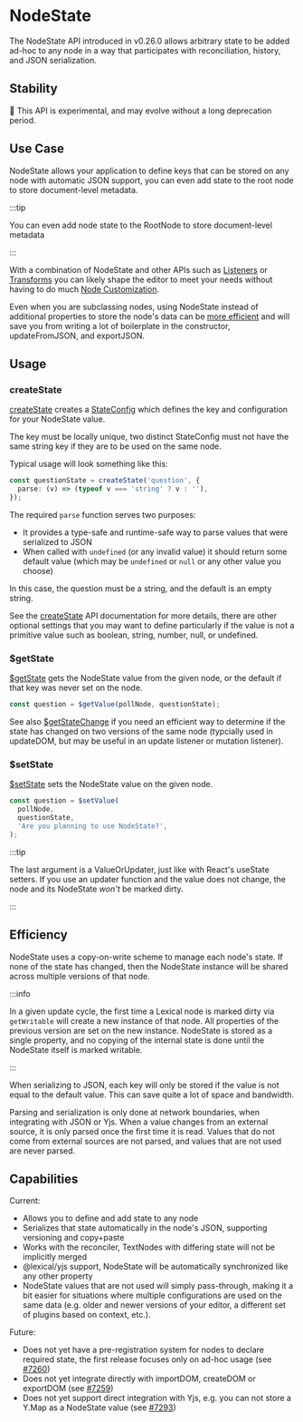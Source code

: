 # NodeState

The NodeState API introduced in v0.26.0 allows arbitrary state to be added
ad-hoc to any node in a way that participates with reconciliation, history,
and JSON serialization.

## Stability

🧪 This API is experimental, and may evolve without a long deprecation
period.

## Use Case

NodeState allows your application to define keys that can be stored on
any node with automatic JSON support, you can even add state to the root
node to store document-level metadata.

:::tip

You can even add node state to the RootNode to store document-level metadata

:::

With a combination of NodeState and other APIs such as
[Listeners](https://lexical.dev/docs/concepts/listeners) or
[Transforms](https://lexical.dev/docs/concepts/transforms) you can
likely shape the editor to meet your needs without having to do much
[Node Customization](https://lexical.dev/docs/concepts/node-replacement).

Even when you are subclassing nodes, using NodeState instead of additional
properties to store the node's data can be [more efficient](#efficiency)
and will save you from writing a lot of boilerplate in the constructor,
updateFromJSON, and exportJSON.

## Usage

### createState

[createState](https://lexical.dev/docs/api/modules/lexical#createstate)
creates a [StateConfig](https://lexical.dev/docs/api/classes/lexical.StateConfig)
which defines the key and configuration for your NodeState value.

The key must be locally unique, two distinct StateConfig must not have the
same string key if they are to be used on the same node.

Typical usage will look something like this:

```ts
const questionState = createState('question', {
  parse: (v) => (typeof v === 'string' ? v : ''),
});
```

The required `parse` function serves two purposes:
- It provides a type-safe and runtime-safe way to parse values that were
  serialized to JSON
- When called with `undefined` (or any invalid value) it should return some
  default value (which may be `undefined` or `null` or any other value you
  choose)

In this case, the question must be a string, and the default is an
empty string.

See the [createState](https://lexical.dev/docs/api/modules/lexical#createstate)
API documentation for more details, there are other optional settings
that you may want to define particularly if the value is not a primitive
value such as boolean, string, number, null, or undefined.

### $getState

[$getState](https://lexical.dev/docs/api/modules/lexical#getstate) gets the
NodeState value from the given node, or the default if that key was never
set on the node.

```ts
const question = $getValue(pollNode, questionState);
```

See also [$getStateChange](https://lexical.dev/docs/api/modules/lexical#getstatechange)
if you need an efficient way to determine if the state has changed on two versions
of the same node (typcially used in updateDOM, but may be useful in an update listener
or mutation listener).

### $setState

[$setState](https://lexical.dev/docs/api/modules/lexical#setstate) sets the
NodeState value on the given node.

```ts
const question = $setValue(
  pollNode,
  questionState,
  'Are you planning to use NodeState?',
);
```

:::tip

The last argument is a ValueOrUpdater, just like with React's useState setters.
If you use an updater function and the value does not change, the node and its
NodeState *won't* be marked dirty.

:::

## Efficiency

NodeState uses a copy-on-write scheme to manage each node's state. If
none of the state has changed, then the NodeState instance will be
shared across multiple versions of that node.

:::info

In a given update cycle, the first time a Lexical node is marked dirty
via `getWritable` will create a new instance of that node. All properties
of the previous version are set on the new instance. NodeState is stored
as a single property, and no copying of the internal state is done
until the NodeState itself is marked writable.

:::

When serializing to JSON, each key will only be stored if the value
is not equal to the default value. This can save quite a lot of space
and bandwidth.

Parsing and serialization is only done at network boundaries, when
integrating with JSON or Yjs. When a value changes from an external
source, it is only parsed once the first time it is read.
Values that do not come from external sources are not parsed, and
values that are not used are never parsed.

## Capabilities

Current:

- Allows you to define and add state to any node
- Serializes that state automatically in the node's JSON, supporting
  versioning and copy+paste
- Works with the reconciler, TextNodes with differing state will not
  be implicitly merged
- @lexical/yjs support, NodeState will be automatically synchronized
  like any other property
- NodeState values that are not used will simply pass-through, making
  it a bit easier for situations where multiple configurations are used
  on the same data (e.g. older and newer versions of your editor,
  a different set of plugins based on context, etc.).

Future:

- Does not yet have a pre-registration system for nodes to declare
  required state, the first release focuses only on ad-hoc usage
  (see [#7260](https://github.com/facebook/lexical/issues/7260))
- Does not yet integrate directly with importDOM, createDOM or
  exportDOM (see [#7259](https://github.com/facebook/lexical/issues/7259))
- Does not yet support direct integration with Yjs, e.g.
  you can not store a Y.Map as a NodeState value
  (see [#7293](https://github.com/facebook/lexical/issues/7293))

